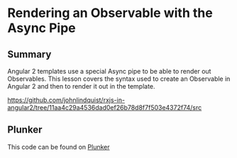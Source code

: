 # Rendering an Observable with the Async Pipe

## Summary
Angular 2 templates use a special Async pipe to be able to render out Observables. This lesson covers the syntax used to create an Observable in Angular 2 and then to render it out in the template.

https://github.com/johnlindquist/rxjs-in-angular2/tree/11aa4c29a4536dad0ef26b78d8f7f503e4372f74/src

## Plunker
This code can be found on [Plunker](https://embed.plnkr.co/github/eggheadio-projects/egghead-wikipedia-demo/angular-2-rendering-an-observable-with-the-async-pipe?preview=plnkr.html&show=src%2Fapp%2Fapp.component.ts,preview)